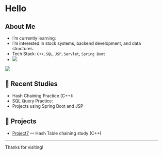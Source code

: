 #  Hello

##  About Me
-  I’m currently learning: 
-  I’m interested in stock systems, backend development, and data structures.
-  Tech Stack: `C++`, `SQL`, `JSP`, `Servlet`, `Spring Boot`
-  <img src="https://img.shields.io/badge/spring-%236DB33F.svg?&style=for-the-badge&logo=spring&logoColor=white" />
<img src="https://img.shields.io/badge/java-%23007396.svg?&style=for-the-badge&logo=java&logoColor=white" />

## 📘 Recent Studies
- Hash Chaining Practice (C++):
- SQL Query Practice: 
- Projects using Spring Boot and JSP

## 📌 Projects
- [Project7](https://github.com/johndoe/Project7) — Hash Table chaining study (C++)

---

Thanks for visiting!
